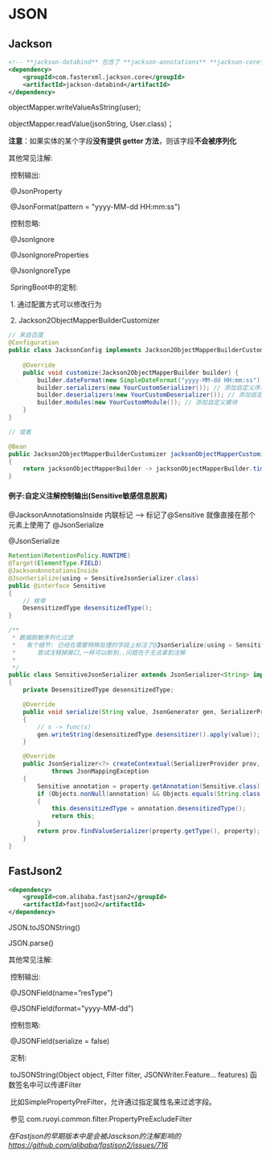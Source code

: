 # JSON

## Jackson

```xml
<!-- **jackson-databind** 包含了 **jackson-annotations** **jackson-core** -->
<dependency>
    <groupId>com.fasterxml.jackson.core</groupId>
    <artifactId>jackson-databind</artifactId>
</dependency>
```

objectMapper.writeValueAsString(user);

objectMapper.readValue(jsonString, User.class)；

**注意**：如果实体的某个字段**没有提供 getter 方法**，则该字段**不会被序列化**



其他常见注解:

​	控制输出:

​		@JsonProperty	

​		@JsonFormat(pattern = "yyyy-MM-dd HH:mm:ss")

​	控制忽略:

​		@JsonIgnore	

​		@JsonIgnoreProperties

​		@JsonIgnoreType

​	SpringBoot中的定制:

​		1. 通过配置方式可以修改行为

​		2. Jackson2ObjectMapperBuilderCustomizer

```java
// 来自百度
@Configuration
public class JacksonConfig implements Jackson2ObjectMapperBuilderCustomizer {
 
    @Override
    public void customize(Jackson2ObjectMapperBuilder builder) {
        builder.dateFormat(new SimpleDateFormat("yyyy-MM-dd HH:mm:ss")); // 例如设置日期格式
        builder.serializers(new YourCustomSerializer()); // 添加自定义序列化器
        builder.deserializers(new YourCustomDeserializer()); // 添加自定义反序列化器
        builder.modules(new YourCustomModule()); // 添加自定义模块
    }
}

// 或者

@Bean
public Jackson2ObjectMapperBuilderCustomizer jacksonObjectMapperCustomization()
{
    return jacksonObjectMapperBuilder -> jacksonObjectMapperBuilder.timeZone(TimeZone.getDefault());
}

```

#### 例子:自定义注解控制输出(Sensitive敏感信息脱离)

@JacksonAnnotationsInside  内联标记 --> 标记了@Sensitive 就像直接在那个元素上使用了 @JsonSerialize

@JsonSerialize

```java
Retention(RetentionPolicy.RUNTIME)
@Target(ElementType.FIELD)
@JacksonAnnotationsInside
@JsonSerialize(using = SensitiveJsonSerializer.class)
public @interface Sensitive
{
    // 枚举
    DesensitizedType desensitizedType();
}
```

```java
/**
 * 数据脱敏序列化过滤
 *   有个细节: 已经在需要特殊处理的字段上标注了@JsonSerialize(using = SensitiveJsonSerializer.class),为什么还需要ContextualSerializer?
 *      尝试注释掉接口,一样可以断到..问题在于无法拿到注解
 *
 */
public class SensitiveJsonSerializer extends JsonSerializer<String> implements ContextualSerializer
{
    private DesensitizedType desensitizedType;

    @Override
    public void serialize(String value, JsonGenerator gen, SerializerProvider serializers) throws IOException
    {
        // s -> func(s)
        gen.writeString(desensitizedType.desensitizer().apply(value));
    }

    @Override
    public JsonSerializer<?> createContextual(SerializerProvider prov, BeanProperty property)
            throws JsonMappingException
    {
        Sensitive annotation = property.getAnnotation(Sensitive.class);
        if (Objects.nonNull(annotation) && Objects.equals(String.class, property.getType().getRawClass()))
        {
            this.desensitizedType = annotation.desensitizedType();
            return this;
        }
        return prov.findValueSerializer(property.getType(), property);
    }
}
```



## FastJson2

```xml
<dependency>
    <groupId>com.alibaba.fastjson2</groupId>
    <artifactId>fastjson2</artifactId>
</dependency>
```

JSON.toJSONString()

JSON.parse()



其他常见注解:

​	控制输出:

​		@JSONField(name=”resType”) 

​		@JSONField(format=”yyyy-MM-dd”) 

​	控制忽略:

​		@JSONField(serialize = false)

​	定制:

​		toJSONString(Object object, Filter filter, JSONWriter.Feature... features) 函数签名中可以传递Filter

​		比如SimplePropertyPreFilter，允许通过指定属性名来过滤字段。

​		参见 com.ruoyi.common.filter.PropertyPreExcludeFilter



*在Fastjson的早期版本中是会被Jasckson的注解影响的 https://github.com/alibaba/fastjson2/issues/716*